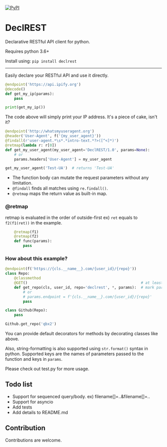 [![PyPI](https://img.shields.io/pypi/v/declrest.svg)](https://github.com/qbx2/declrest)

# DeclREST
Declarative RESTful API client for python.

Requires python 3.6+

Install using: `pip install declrest`

---

Easily declare your RESTful API and use it directly.

```python
@endpoint('https://api.ipify.org')
@decode()
def get_my_ip(params):
    pass

print(get_my_ip())
```

The code above will simply print your IP address.
It's a piece of cake, isn't it?

```python
@endpoint('http://whatsmyuseragent.org')
@header('User-Agent', f('{my_user_agent}'))
@findall(r'user-agent.*\s*.*intro-text.*?>([^<]*)')
@retmap(lambda r: r[0])
def get_my_user_agent(my_user_agent='DeclREST/1.0', params=None):
    # or
    params.headers['User-Agent'] = my_user_agent

get_my_user_agent('Test-UA')  # returns 'Test-UA'
```

- The function body can mutate the request parameters without any limitation.
- `@findall` finds all matches using `re.findall()`.
- `@retmap` maps the return value as built-in map.

### @retmap
retmap is evaluated in the order of outside-first
  ex) `ret` equals to `f2(f1(ret))` in the example.
```python
    @retmap(f1)
    @retmap(f2)
    def func(params):
        pass
```

### How about this example?

```python
@endpoint(f('https://{cls.__name__}.com/{user_id}/{repo}'))
class Repo:
    @classmethod
    @GET()                                                   # at least one DeclREST decorator is required
    def get_repo(cls, user_id, repo='declrest', *, params):  # mark params as keyword argument using *
        # or
        # params.endpoint = f'{cls.__name__}.com/{user_id}/{repo}'
        pass

class Github(Repo):
    pass

Github.get_repo('qbx2')
```

You can provide default decorators for methods by decorating classes like above.

Also, string-formatting is also supported using `str.format()` syntax in python.
Supported keys are the names of parameters passed to the function and keys in `params`.

Please check out test.py for more usage.

## Todo list
- Support for sequenced query/body. ex) filename[]=..&filename[]=..
- Support for asyncio
- Add tests
- Add details to README.md

## Contribution

Contributions are welcome.
